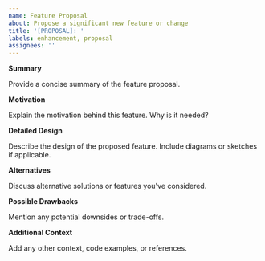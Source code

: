 ```yaml
---
name: Feature Proposal
about: Propose a significant new feature or change
title: '[PROPOSAL]: '
labels: enhancement, proposal
assignees: ''
---
```


**Summary**

Provide a concise summary of the feature proposal.

**Motivation**

Explain the motivation behind this feature. Why is it needed?

**Detailed Design**

Describe the design of the proposed feature. Include diagrams or sketches if applicable.

**Alternatives**

Discuss alternative solutions or features you've considered.

**Possible Drawbacks**

Mention any potential downsides or trade-offs.

**Additional Context**

Add any other context, code examples, or references.
